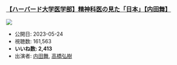 ### [【ハーバード大学医学部】精神科医の見た「日本」【内田舞】](https://www.youtube.com/watch?v=jo2dvOZbYsM)
[![](https://img.youtube.com/vi/jo2dvOZbYsM/sddefault.jpg)](https://www.youtube.com/watch?v=jo2dvOZbYsM)
-   公開日: 2023-05-24
-   視聴数: 161,563
-   **いいね数: 2,413**
-   出演者: [内田舞](/rehacq_fan/people/内田舞 "wikilink"), [高橋弘樹](/rehacq_fan/people/高橋弘樹 "wikilink")
